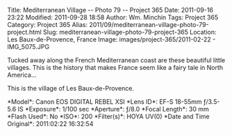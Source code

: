Title: Mediterranean Village -- Photo 79 -- Project 365
Date: 2011-09-16 23:22
Modified: 2011-09-28 18:58
Author: Wm. Minchin
Tags: Project 365
Category: Project 365
Alias: 2011/09/mediterranean-village-photo-79-project.html
Slug: mediterranean-village-photo-79-project-365
Location: Les Baux-de-Provence, France
Image: images/project-365/2011-02-22 - IMG_5075.JPG

Tucked away along the French Mediterranean coast are these beautiful
little villages. This is the history that makes France seem like a fairy
tale in North America...

This is the village of Les Baux-de-Provence.

<div markdown=1 class="photo-infobox">
*Model*: Canon EOS DIGITAL REBEL XSI  
*Lens ID*: EF-S 18-55mm ƒ/3.5-5.6 IS  
*Exposure*: 1/100 sec  
*Aperture*: ƒ/8.0  
*Focal Length*: 30 mm  
*Flash Used*: No  
*ISO*: 200  
*Filter(s)*: HOYA UV(0)  
*Date and Time Original*: 2011:02:22 16:32:54
</div>
